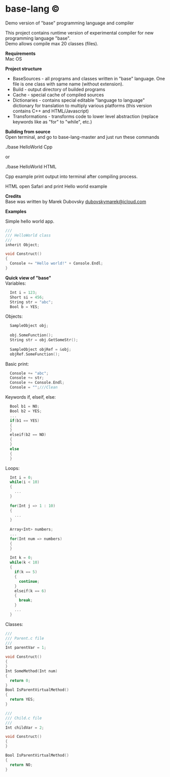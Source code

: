 # base-lang ©
Demo version of "base" programming language and compiler

This project contains runtime version of experimental compiler for new programming language "base".<br/>
Demo allows compile max 20 classes (files).

<b>Requirements</b><br/>
Mac OS

<b>Project structure</b><br/>

* BaseSources - all programs and classes written in "base" language. One file is one class with same name (without extension).
* Build - output directory of builded programs
* Cache - special cache of compiled sources
* Dictionaries - contains special editable "language to language" dictionary for translation to multiply various platforms (this version contains C++ and HTML/Javascript)
* Transformations - transforms code to lower level abstraction (replace keywords like as "for" to "while", etc.)

<b>Building from source</b><br/>
Open terminal, and go to base-lang-master and just run these commands

./base HelloWorld Cpp

or 

./base HelloWorld HTML


Cpp example print output into terminal after compiling process.

HTML open Safari and print Hello world example

<b>Credits</b><br/>
Base was written by Marek Dubovsky dubovskymarek@icloud.com<br/>

<b>Examples</b><br/>
<p>Simple hello world app.</p>

```c
/// 
/// HelloWorld class
///
inherit Object;

void Construct()
{
  Console += "Hello world!" + Console.Endl;
}
```

<b>Quick view of "base"</b><br/>
Variables:
```c
  Int i = 123;
  Short si = 456;
  String str = "abc";
  Bool b = YES;
```

Objects:
```c
  SampleObject obj;
  
  obj.SomeFunction();
  String str = obj.GetSomeStr();
  
  SampleObject objRef = &obj;
  objRef.SomeFunction();
```

Basic print:
```c
  Console += "abc";
  Console += str;
  Console += Console.Endl;
  Console = "";///Clean
```

Keywords if, elseif, else:
```c
  Bool b1 = NO;
  Bool b2 = YES;
  ...
  if(b1 == YES)
  {
  }
  elseif(b2 == NO)
  {
  }
  else
  {
  }
```

Loops:
```c
  Int i = 0;
  while(i < 10)
  {
    ...
  }
  
  for(Int j => 1 : 10)
  {
    ...
  }
  
  Array<Int> numbers;
  ...
  for(Int num => numbers)
  {
  }
  
  Int k = 0;
  while(k < 10)
  {
    if(k == 5)
    {
      continue;
    }
    elseif(k == 6)
    {
      break;
    }
    ...
  }
```

Classes:
```c
///
/// Parent.c file
///
Int parentVar = 1;

void Construct()
{
}
Int SomeMethod(Int num)
{
  return 0;
}
Bool IsParentVirtualMethod()
{
  return YES;
}

///
/// Child.c file
///
Int childVar = 2;

void Construct()
{
}

Bool IsParentVirtualMethod()
{
  return NO;
}
```
